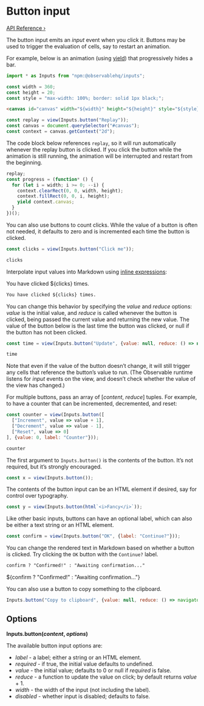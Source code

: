 # Button input

[API Reference ›](https://github.com/observablehq/inputs/blob/main/README.md#button)

The button input emits an *input* event when you click it. Buttons may be used to trigger the evaluation of cells, say to restart an animation.

For example, below is an animation (using [yield](../javascript/generators)) that progressively hides a bar.

```js echo
import * as Inputs from "npm:@observablehq/inputs";
```

```js echo
const width = 360;
const height = 20;
const style = "max-width: 100%; border: solid 1px black;";
```

```html
<canvas id="canvas" width="${width}" height="${height}" style="${style}">
```

```js echo
const replay = view(Inputs.button("Replay"));
const canvas = document.querySelector("#canvas");
const context = canvas.getContext("2d");
```

 The code block below references <code>replay</code>, so it will run automatically whenever the replay button is clicked. If you click the button while the animation is still running, the animation will be interrupted and restart from the beginning.

```js echo
replay;
const progress = (function* () {
  for (let i = width; i >= 0; --i) {
    context.clearRect(0, 0, width, height);
    context.fillRect(0, 0, i, height);
    yield context.canvas;
  }
})();
```

You can also use buttons to count clicks. While the value of a button is often not needed, it defaults to zero and is incremented each time the button is clicked.

```js echo
const clicks = view(Inputs.button("Click me"));
```

```js echo
clicks
```

Interpolate input values into Markdown using [inline expressions](../javascript#inline-expressions):

You have clicked ${clicks} times. 

```md
You have clicked ${clicks} times.
```

You can change this behavior by specifying the *value* and *reduce* options: *value* is the initial value, and *reduce* is called whenever the button is clicked, being passed the current value and returning the new value. The value of the button below is the last time the button was clicked, or null if the button has not been clicked.

```js echo
const time = view(Inputs.button("Update", {value: null, reduce: () => new Date}));
```

```js
time
```

Note that even if the value of the button doesn’t change, it will still trigger any cells that reference the button’s value to run. (The Observable runtime listens for *input* events on the view, and doesn’t check whether the value of the view has changed.)

For multiple buttons, pass an array of [*content*, *reduce*] tuples. For example, to have a counter that can be incremented, decremented, and reset:

```js echo
const counter = view(Inputs.button([
  ["Increment", value => value + 1],
  ["Decrement", value => value - 1],
  ["Reset", value => 0]
], {value: 0, label: "Counter"}));
```

```js echo
counter
```

The first argument to `Inputs.button()` is the contents of the button. It’s not required, but it’s strongly encouraged.

```js echo
const x = view(Inputs.button());
```

The contents of the button input can be an HTML element if desired, say for control over typography.

```js echo
const y = view(Inputs.button(html`<i>Fancy</i>`));
```

Like other basic inputs, buttons can have an optional label, which can also be either a text string or an HTML element.

```js echo
const confirm = view(Inputs.button("OK", {label: "Continue?"}));
```

You can change the rendered text in Markdown based on whether a button is clicked. Try clicking the `OK` button with the  `Continue?` label.

```md echo run=false
confirm ? "Confirmed!" : "Awaiting confirmation..."
```

${confirm ? "Confirmed!" : "Awaiting confirmation..."}

You can also use a button to copy something to the clipboard.

```js echo
Inputs.button("Copy to clipboard", {value: null, reduce: () => navigator.clipboard.writeText(time)})
```

## Options

**Inputs.button(*content*, *options*)**

The available button input options are:

* *label* - a label; either a string or an HTML element.
* *required* - if true, the initial value defaults to undefined.
* *value* - the initial value; defaults to 0 or null if *required* is false.
* *reduce* - a function to update the value on click; by default returns *value* + 1.
* *width* - the width of the input (not including the label).
* *disabled* - whether input is disabled; defaults to false.